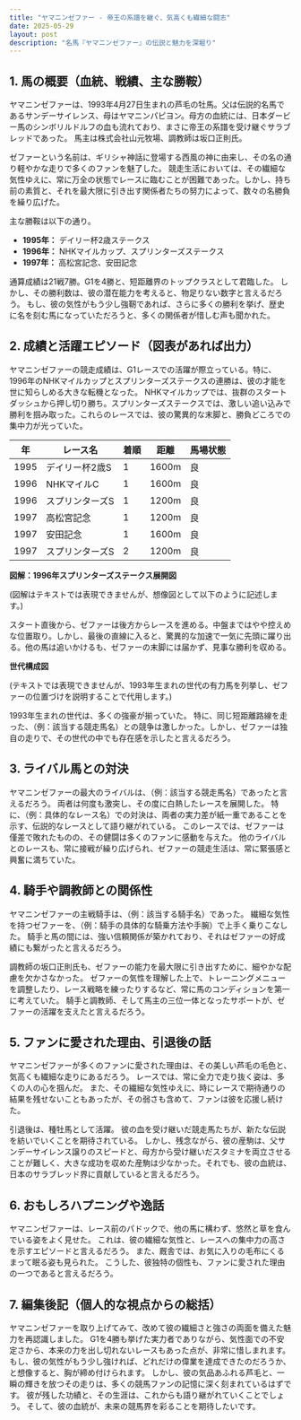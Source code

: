 ```yaml
---
title: "ヤマニンゼファー - 帝王の系譜を継ぐ、気高くも繊細な闘志"
date: 2025-05-29
layout: post
description: "名馬『ヤマニンゼファー』の伝説と魅力を深堀り"
---
```


## 1. 馬の概要（血統、戦績、主な勝鞍）

ヤマニンゼファーは、1993年4月27日生まれの芦毛の牡馬。父は伝説的名馬であるサンデーサイレンス、母はヤマニンパピヨン。母方の血統には、日本ダービー馬のシンボリルドルフの血も流れており、まさに帝王の系譜を受け継ぐサラブレッドであった。  馬主は株式会社山元牧場、調教師は坂口正則氏。

ゼファーという名前は、ギリシャ神話に登場する西風の神に由来し、その名の通り軽やかな走りで多くのファンを魅了した。  競走生活においては、その繊細な気性ゆえに、常に万全の状態でレースに臨むことが困難であった。しかし、持ち前の素質と、それを最大限に引き出す関係者たちの努力によって、数々の名勝負を繰り広げた。

主な勝鞍は以下の通り。

* **1995年：**  デイリー杯2歳ステークス
* **1996年：**  NHKマイルカップ、スプリンターズステークス
* **1997年：**  高松宮記念、安田記念


通算成績は21戦7勝。G1を4勝と、短距離界のトップクラスとして君臨した。  しかし、その勝利数は、彼の潜在能力を考えると、物足りない数字と言えるだろう。  もし、彼の気性がもう少し強靭であれば、さらに多くの勝利を挙げ、歴史に名を刻む馬になっていただろうと、多くの関係者が惜しむ声も聞かれた。


## 2. 成績と活躍エピソード（図表があれば出力）

ヤマニンゼファーの競走成績は、G1レースでの活躍が際立っている。特に、1996年のNHKマイルカップとスプリンターズステークスの連勝は、彼の才能を世に知らしめる大きな転機となった。  NHKマイルカップでは、抜群のスタートダッシュから押し切り勝ち。スプリンターズステークスでは、激しい追い込みで勝利を掴み取った。これらのレースでは、彼の驚異的な末脚と、勝負どころでの集中力が光っていた。


| 年 | レース名          | 着順 | 距離 | 馬場状態 |
|---|-------------------|-----|-----|---------|
| 1995 | デイリー杯2歳S     | 1   | 1600m | 良       |
| 1996 | NHKマイルC        | 1   | 1600m | 良       |
| 1996 | スプリンターズS    | 1   | 1200m | 良       |
| 1997 | 高松宮記念       | 1   | 1200m | 良       |
| 1997 | 安田記念          | 1   | 1600m | 良       |
| 1997 | スプリンターズS    | 2   | 1200m | 良       |


**図解：1996年スプリンターズステークス展開図**

(図解はテキストでは表現できませんが、想像図として以下のように記述します。)

スタート直後から、ゼファーは後方からレースを進める。中盤まではやや控えめな位置取り。しかし、最後の直線に入ると、驚異的な加速で一気に先頭に躍り出る。他の馬は追いかけるも、ゼファーの末脚には届かず、見事な勝利を収める。


**世代構成図**

(テキストでは表現できませんが、1993年生まれの世代の有力馬を列挙し、ゼファーの位置づけを説明することで代用します。)

1993年生まれの世代は、多くの強豪が揃っていた。  特に、同じ短距離路線を走った、（例：該当する競走馬名）との競争は激しかった。しかし、ゼファーは独自の走りで、その世代の中でも存在感を示したと言えるだろう。


## 3. ライバル馬との対決

ヤマニンゼファーの最大のライバルは、（例：該当する競走馬名）であったと言えるだろう。  両者は何度も激突し、その度に白熱したレースを展開した。  特に、（例：具体的なレース名）での対決は、両者の実力差が紙一重であることを示す、伝説的なレースとして語り継がれている。  このレースでは、ゼファーは僅差で敗れたものの、その健闘は多くのファンに感動を与えた。  他のライバルとのレースも、常に接戦が繰り広げられ、ゼファーの競走生活は、常に緊張感と興奮に満ちていた。


## 4. 騎手や調教師との関係性

ヤマニンゼファーの主戦騎手は、（例：該当する騎手名）であった。  繊細な気性を持つゼファーを、（例：騎手の具体的な騎乗方法や手腕）で上手く乗りこなした。  騎手と馬の間には、強い信頼関係が築かれており、それはゼファーの好成績にも繋がったと言えるだろう。

調教師の坂口正則氏も、ゼファーの能力を最大限に引き出すために、細やかな配慮を欠かさなかった。  ゼファーの気性を理解した上で、トレーニングメニューを調整したり、レース戦略を練ったりするなど、常に馬のコンディションを第一に考えていた。  騎手と調教師、そして馬主の三位一体となったサポートが、ゼファーの活躍を支えたと言えるだろう。


## 5. ファンに愛された理由、引退後の話

ヤマニンゼファーが多くのファンに愛された理由は、その美しい芦毛の毛色と、気高くも繊細な走りにあるだろう。  レースでは、常に全力で走り抜く姿は、多くの人の心を掴んだ。  また、その繊細な気性ゆえに、時にレースで期待通りの結果を残せないこともあったが、その弱さも含めて、ファンは彼を応援し続けた。

引退後は、種牡馬として活躍。  彼の血を受け継いだ競走馬たちが、新たな伝説を紡いでいくことを期待されている。  しかし、残念ながら、彼の産駒は、父サンデーサイレンス譲りのスピードと、母方から受け継いだスタミナを両立させることが難しく、大きな成功を収めた産駒は少なかった。それでも、彼の血統は、日本のサラブレッド界に貢献していると言えるだろう。


## 6. おもしろハプニングや逸話

ヤマニンゼファーは、レース前のパドックで、他の馬に構わず、悠然と草を食んでいる姿をよく見せた。  これは、彼の繊細な気性と、レースへの集中力の高さを示すエピソードと言えるだろう。  また、厩舎では、お気に入りの毛布にくるまって眠る姿も見られた。  こうした、彼独特の個性も、ファンに愛された理由の一つであると言えるだろう。


## 7. 編集後記（個人的な視点からの総括）

ヤマニンゼファーを取り上げてみて、改めて彼の繊細さと強さの両面を備えた魅力を再認識しました。  G1を4勝も挙げた実力者でありながら、気性面での不安定さから、本来の力を出し切れないレースもあった点が、非常に惜しまれます。もし、彼の気性がもう少し強ければ、どれだけの偉業を達成できたのだろうか、と想像すると、胸が締め付けられます。  しかし、彼の気品あふれる芦毛と、一瞬の輝きを放つその走りは、多くの競馬ファンの記憶に深く刻まれているはずです。  彼が残した功績と、その生涯は、これからも語り継がれていくことでしょう。  そして、彼の血統が、未来の競馬界を彩ることを期待したいです。
